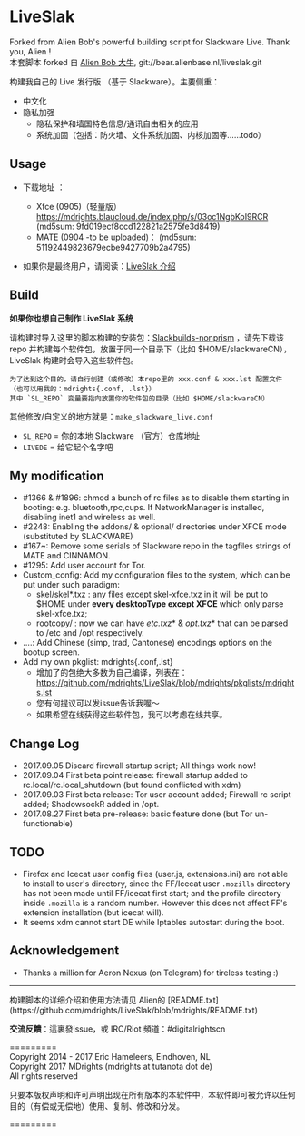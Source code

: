 # LiveSlak
Forked from Alien Bob's powerful building script for Slackware Live. Thank you, Alien !    
本套脚本 forked 自 [Alien Bob 大牛](http://www.slackware.com/%7Ealien/liveslak/), git://bear.alienbase.nl/liveslak.git


构建我自己的 Live 发行版 （基于 Slackware）。主要侧重：
  - 中文化
  - 隐私加强
    - 隐私保护和墙国特色信息/通讯自由相关的应用
    - 系统加固（包括：防火墙、文件系统加固、内核加固等……todo）


## Usage

- 下载地址 ：
  - Xfce (0905)（轻量版）https://mdrights.blaucloud.de/index.php/s/03oc1NgbKoI9RCR  (md5sum: 9fd019ecf8ccd122821a2575fe3d8419)
  - MATE (0904 -to be uploaded)：   (md5sum: 51192449823679ecbe9427709b2a4795)

- 如果你是最终用户，请阅读：[LiveSlak 介绍](https://mdrights.github.io/os-observe/posts/2017/08/Liveslak-intro.html)

## Build

**如果你也想自己制作 LiveSlak 系统**   

请构建时导入这里的脚本构建的安装包：[Slackbuilds-nonprism](https://github.com/mdrights/Slackbuilds-nonprism) ，请先下载该 repo 并构建每个软件包，放置于同一个目录下（比如 $HOME/slackwareCN），LiveSlak 构建时会导入这些软件包。

    为了达到这个目的，请自行创建（或修改）本repo里的 xxx.conf & xxx.lst 配置文件（也可以用我的：mdrights{.conf, .lst}）   
    其中 `SL_REPO` 变量要指向放置你的软件包的目录（比如 $HOME/slackwareCN）

其他修改/自定义的地方就是：`make_slackware_live.conf` 
  - `SL_REPO` = 你的本地 Slackware （官方）仓库地址
  - `LIVEDE`  = 给它起个名字吧

## My modification

- #1366 & #1896: chmod a bunch of rc files as to disable them starting in booting: e.g. bluetooth,rpc,cups. If NetworkManager is installed, disabling inet1 and wireless as well.
- #2248: Enabling the addons/ & optional/ directories under XFCE mode (substituted by SLACKWARE)
- #167~: Remove some serials of Slackware repo in the tagfiles strings of MATE and CINNAMON.
- #1295: Add user account for Tor.
- Custom_config: Add my configuration files to the system, which can be put under such paradigm:
  - skel/skel*.txz : any files except skel-xfce.txz in it will be put to $HOME under **every desktopType except XFCE** which only parse skel-xfce.txz;
  - rootcopy/ : now we can have **etc*.txz** & **opt*.txz** that can be parsed to /etc and /opt respectively.
- ....: Add Chinese (simp, trad, Cantonese) encodings options on the bootup screen.
- Add my own pkglist: mdrights{.conf,.lst} 
    - 增加了的包绝大多数为自己编译，列表在：https://github.com/mdrights/LiveSlak/blob/mdrights/pkglists/mdrights.lst
    - 您有何提议可以发issue告诉我喔～
    - 如果希望在线获得这些软件包，我可以考虑在线共享。

## Change Log

- 2017.09.05	Discard firewall startup script; All things work now!
- 2017.09.04	First beta point release: firewall startup added to rc.local/rc.local_shutdown (but found conflicted with xdm)
- 2017.09.03	First beta release:	Tor user account added; Firewall rc script added; ShadowsockR added in /opt.
- 2017.08.27	First beta pre-release: basic feature done (but Tor un-functionable)

## TODO

- Firefox and Icecat user config files (user.js, extensions.ini) are not able to install to user's directory, since the FF/Icecat user `.mozilla` directory has not been made until FF/icecat first start; and the profile directory inside `.mozilla` is a random number. However this does not affect FF's extension installation (but icecat will).
- It seems xdm cannot start DE while Iptables autostart during the boot.


## Acknowledgement

- Thanks a million for Aeron Nexus (on Telegram) for tireless testing :)

<hr>
构建脚本的详细介绍和使用方法请见 Alien的 [README.txt](https://github.com/mdrights/LiveSlak/blob/mdrights/README.txt)   

**交流反饋**：這裏發issue，或 IRC/Riot 頻道：#digitalrightscn

=========   
Copyright 2014 - 2017 Eric Hameleers, Eindhoven, NL  
Copyright 2017 MDrights (mdrights at tutanota dot de)  
All rights reserved  

只要本版权声明和许可声明出现在所有版本的本软件中，本软件即可被允许以任何目的（有偿或无偿地）使用、复制、修改和分发。  

=========

